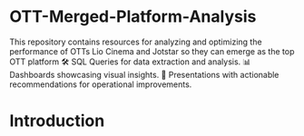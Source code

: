 # OTT-Merged-Platform-Analysis
This repository contains resources for analyzing and optimizing the performance of OTTs Lio Cinema and Jotstar so they can emerge as the top OTT platform
🛠️ SQL Queries for data extraction and analysis.
📊 Dashboards showcasing visual insights.
📑 Presentations with actionable recommendations for operational improvements.

# Introduction
